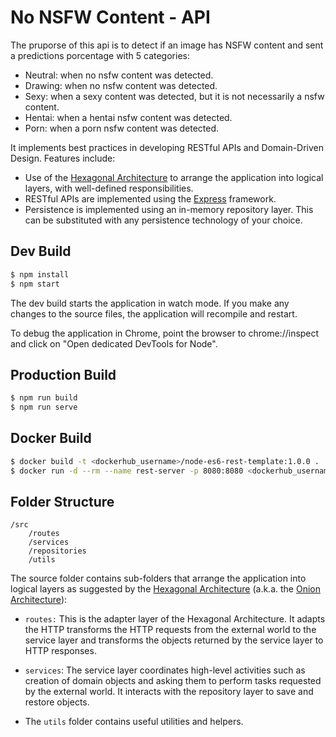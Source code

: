 # No NSFW Content - API

The pruporse of this api is to detect if an image has NSFW content and sent a predictions porcentage with 5 categories:

- Neutral: when no nsfw content was detected.
- Drawing: when no nsfw content was detected.
- Sexy: when a sexy content was detected, but it is not necessarily a nsfw content.
- Hentai: when a hentai nsfw content was detected.
- Porn: when a porn nsfw content was detected.


It implements best practices in developing RESTful APIs and Domain-Driven
Design. Features include:

-   Use of the
    [Hexagonal Architecture](http://alistair.cockburn.us/Hexagonal+architecture)
    to arrange the application into logical layers, with well-defined
    responsibilities.
-   RESTful APIs are implemented using the [Express](http://expressjs.com/)
    framework.
-   Persistence is implemented using an in-memory repository layer. This can be
    substituted with any persistence technology of your choice.

## Dev Build

```bash
$ npm install
$ npm start
```

The dev build starts the application in watch mode. If you make any changes to
the source files, the application will recompile and restart.

To debug the application in Chrome, point the browser to chrome://inspect and
click on "Open dedicated DevTools for Node".

## Production Build

```bash
$ npm run build
$ npm run serve
```

## Docker Build

```bash
$ docker build -t <dockerhub_username>/node-es6-rest-template:1.0.0 .
$ docker run -d --rm --name rest-server -p 8080:8080 <dockerhub_username>/node-es6-rest-template:1.0.0
```

## Folder Structure

```
/src
    /routes
    /services
    /repositories
    /utils
```

The source folder contains sub-folders that arrange the application into logical
layers as suggested by the
[Hexagonal Architecture](http://alistair.cockburn.us/Hexagonal+architecture)
(a.k.a. the
[Onion Architecture](http://jeffreypalermo.com/blog/the-onion-architecture-part-1/)):

-   `routes:` This is the adapter layer of the Hexagonal Architecture. It adapts
    the HTTP transforms the HTTP requests from the external world to the service
    layer and transforms the objects returned by the service layer to HTTP
    responses.

-   `services`: The service layer coordinates high-level activities such as
    creation of domain objects and asking them to perform tasks requested by the
    external world. It interacts with the repository layer to save and restore
    objects.

-   The `utils` folder contains useful utilities and helpers.
